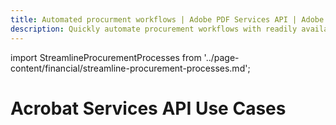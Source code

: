 ```yaml
---
title: Automated procurment workflows | Adobe PDF Services API | Adobe Acrobat Services
description: Quickly automate procurement workflows with readily available cloud-baseed APIs. Our PDF Services API helps you create, convert, OCR PDFs and more. Free 6-month trial. Learn more today.
---
```


import StreamlineProcurementProcesses from '../page-content/financial/streamline-procurement-processes.md';


<Hero slots="heading" variant="fullwidth" theme="dark"  customLayout className="herobgImage Hero-Banner"/>

# Acrobat Services API Use Cases


<MenuWrapperComponent  menuItem= 'subMenuPages'  slots="content"  repeat="1" theme="lightest" className="Streamline-procurement-processes"/>

<StreamlineProcurementProcesses />